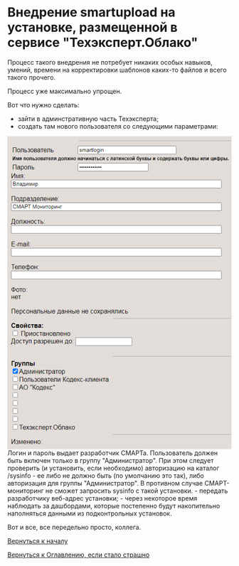 # Внедрение smartupload на установке, размещенной в сервисе "Техэксперт.Облако"

Процесс такого внедрения не потребует никаких особых навыков, умений, времени на корректировки шаблонов каких-то файлов и всего такого прочего.

Процесс уже максимально упрощен.

Вот что нужно сделать:
- зайти в админстративную часть Техэксперта;
- создать там нового пользователя со следующими параметрами:
<img src="img/implementation/smartonline_user.png" alt="Пользователь СМАРТ" align=top>
Логин и пароль выдает разработчик СМАРТа.
Пользователь должен быть включен только в группу "Администратор".
При этом следует проверить (и установить, если необходимо) авторизацию на каталог /sysinfo - ее либо не должно быть (по умолчанию это так), либо авторизация для группы "Администратор".
В противном случае СМАРТ-мониторинг не сможет запросить sysinfo с такой установки.
- передать разработчику веб-адрес установки;
- через некоторое время наблюдать за дашбордами, которые постепенно будут накопительно наполняться данными из подконтрольных установок.

Вот и все, все передельно просто, коллега.

[Вернуться к началу](chapter-70.md)

[Вернуться к Оглавлению, если стало страшно](Readme.md)
